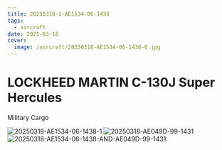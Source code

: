 ```yaml
---
title: 20250318-1-AE1534-06-1438
tags:
  - aircraft
date: 2025-03-18
cover:
  image: /aircraft/20250318-AE1534-06-1438-0.jpg
---
```


# LOCKHEED MARTIN C-130J Super Hercules

Military Cargo

![20250318-AE1534-06-1438-1](/aircraft/20250318-AE1534-06-1438-1.jpg)
![20250318-AE049D-99-1431](/aircraft/20250318-AE049D-99-1431.jpg)
![20250318-AE1534-06-1438-AND-AE049D-99-1431](/aircraft/20250318-AE1534-06-1438-AND-AE049D-99-1431.jpg)